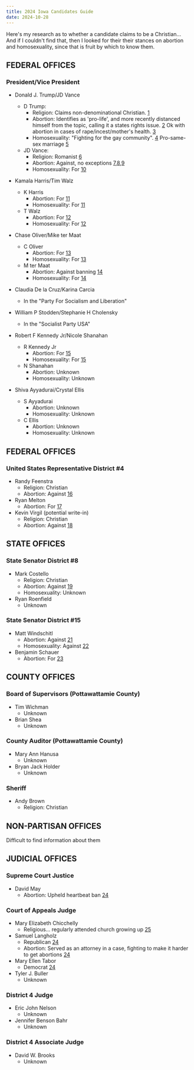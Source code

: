 ```yaml
---
title: 2024 Iowa Candidates Guide
date: 2024-10-28
---
```


Here's my research as to whether a candidate claims to be a Christian... And if I couldn't find that, then I looked for their their stances on abortion and homosexuality, since that is fruit by which to know them.


## FEDERAL OFFICES

### President/Vice President

- Donald J. Trump/JD Vance
	- D Trump:
		- Religion: Claims non-denominational Christian.  [1]
		- Abortion: Identifies as 'pro-life', and more recently distanced himself from the topic, calling it a states rights issue. [2]  Ok with abortion in cases of rape/incest/mother's health. [3]
		- Homosexuality: "Fighting for the gay community". [4]  Pro-same-sex marriage [5]
	- JD Vance:
		- Religion: Romanist [6]
		- Abortion: Against, no exceptions [7],[8],[9]
		- Homosexuality: For [10]

- Kamala Harris/Tim Walz
	- K Harris
		- Abortion: For [11]
		- Homosexuality: For [11]
	- T Walz
		- Abortion: For [12]
		- Homosexuality: For [12]

- Chase Oliver/Mike ter Maat
	- C Oliver
		- Abortion: For [13]
		- Homosexuality: For [13]
	- M ter Maat
		- Abortion: Against banning [14]
		- Homosexuality: For [14]
- Claudia De la Cruz/Karina Carcia
	- In the "Party For Socialism and Liberation"
- William P Stodden/Stephanie H Cholensky
	- In the "Socialist Party USA"
- Robert F Kennedy Jr/Nicole Shanahan
	- R Kennedy Jr
		- Abortion: For [15]
		- Homosexuality: For [15]
	- N Shanahan
		- Abortion: Unknown
		- Homosexuality: Unknown
- Shiva Ayyadurai/Crystal Ellis
	- S Ayyadurai
		- Abortion: Unknown
		- Homosexuality: Unknown
	- C Ellis
		- Abortion: Unknown
		- Homosexuality: Unknown

## FEDERAL OFFICES

### United States Representative District #4

- Randy Feenstra
	- Religion: Christian
	- Abortion: Against [16]
- Ryan Melton
	- Abortion: For [17]
- Kevin Virgil (potential write-in)
	- Religion: Christian
	- Abortion: Against [18]

## STATE OFFICES

### State Senator District #8

- Mark Costello
	- Religion: Christian
	- Abortion: Against [19]
	- Homosexuality: Unknown
- Ryan Roenfield
	- Unknown

### State Senator District #15

- Matt Windschitl
	- Abortion: Against [21]
	- Homosexuality: Against [22]
- Benjamin Schauer
	- Abortion: For [23]

## COUNTY OFFICES

### Board of Supervisors (Pottawattamie County)

- Tim Wichman
	- Unknown
- Brian Shea
	- Unknown

### County Auditor (Pottawattamie County)

- Mary Ann Hanusa
	- Unknown
- Bryan Jack Holder
	- Unknown

### Sheriff

- Andy Brown
	- Religion: Christian

## NON-PARTISAN OFFICES

Difficult to find information about them

## JUDICIAL OFFICES

### Supreme Court Justice

- David May
	- Abortion: Upheld heartbeat ban [24]

### Court of Appeals Judge

- Mary Elizabeth Chicchelly
	- Religious... regularly attended church growing up [25]
- Samuel Langholz
	- Republican [24]
	- Abortion: Served as an attorney in a case, fighting to make it harder to get abortions [24]
- Mary Ellen Tabor
	- Democrat [24]
- Tyler J. Buller
	- Unknown

### District 4 Judge

- Eric John Nelson
	- Unknown
- Jennifer Benson Bahr
	- Unknown

### District 4 Associate Judge

- David W. Brooks
	- Unknown



[1]: https://en.wikipedia.org/wiki/Donald_Trump#Religion
[2]: https://www.nytimes.com/interactive/2024/10/28/upshot/trump-abortion-words.html
[3]: https://www.isidewith.com/candidates/donald-trump/policies/social/abortion
[4]: https://www.washingtonblade.com/2022/12/16/trump-addresses-log-cabin-republicans-at-mar-a-lago-gala/
[5]: https://www.isidewith.com/candidates/donald-trump/policies/social/gay-marriage
[6]: https://www.theamericanconservative.com/j-d-vance-becomes-catholic/
[7]: https://www.isidewith.com/candidates/jd-vance/policies/social/abortion
[8]: https://www.washingtonpost.com/politics/2024/07/16/jd-vance-key-issues-trump-vp-pick/
[9]: https://sbaprolife.org/senator/jd-vance
[10]: https://www.isidewith.com/candidates/jd-vance/policies/social/gay-marriage
[11]: https://www.isidewith.com/candidates/kamala-harris/policies
[12]: https://www.isidewith.com/candidates/tim-walz-2/policies
[13]: https://www.isidewith.com/candidates/5058851956/policies
[14]: https://www.isidewith.com/candidates/mike-ter-maat
[15]: https://www.isidewith.com/candidates/robert-kennedy-jr-2/policies
[16]: https://justfacts.votesmart.org/candidate/political-courage-test/103301/randy-feenstra
[17]: https://justfacts.votesmart.org/candidate/political-courage-test/203889/ryan-melton
[18]: https://virgilforcongress.com/issues
[19]: https://justfacts.votesmart.org/candidate/key-votes/137943/mark-costello/2/abortion
[20]: t.ly
[21]: https://justfacts.votesmart.org/candidate/key-votes/57046/matt-windschitl/2/abortion
[22]: https://justfacts.votesmart.org/candidate/key-votes/57046/matt-windschitl/102/marriage
[23]: https://www.schauerforiowa.com/the-issues
[24]: https://iowartl.org/wp-content/uploads/2024/09/2024-Voter-Guide-Judges-v3.docx.pdf
[25]: https://youtu.be/Rmw0_Qqsze4?feature=shared&t=393

